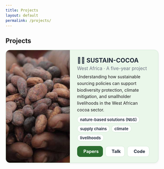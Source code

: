 ```yaml
---
title: Projects
layout: default
permalink: /projects/
---
```


## Projects

<div class="proj-wrap">
  <div class="proj-grid">
    <!-- Project 1 -->
    <article class="proj-card horizontal">
      <div class="proj-media">
        <img src="/assets/sustain-cocoa.jpg" alt="SUSTAIN-COCOA project illustration">
      </div>
      <div class="proj-body">
        <h3 class="proj-title">
        <a href="https://www.sustain-cocoa.earth/" target="_blank" rel="noopener">
        🌱🍫 SUSTAIN-COCOA
        </a>
      </h3>
        <div class="proj-meta">West Africa · A five-year project </div>
        <p class="proj-desc">
          Understanding how sustainable sourcing policies can support biodiversity protection, climate mitigation,
          and smallholder livelihoods in the West African cocoa sector.
        </p>
        <div class="proj-tags">
          <span class="proj-tag">nature-based solutions (NbS)</span>
          <span class="proj-tag">supply chains</span>
          <span class="proj-tag">climate</span>
          <span class="proj-tag">livelihoods</span>
        </div>
        <div class="proj-actions">
          <a class="primary" href="https://priscakmkouakou.github.io/publications/" target="_blank" rel="noopener">
            <i class="fa-solid fa-book-open"></i> Papers
          </a>
          <a href="https://www.globalfood.cam.ac.uk/events/lunchtime-conversation-socio-economic-levers-scale-more-sustainable-farming" target="_blank" rel="noopener">
            <i class="fa-solid fa-chalkboard-user"></i> Talk
          </a>
          <a href="https://github.com/priscakmkouakou" target="_blank" rel="noopener">
            <i class="fa-brands fa-github"></i> Code
          </a>
        </div>
      </div>
    </article>

  </div>
</div>

<style>
/* ===== Theme (scoped to projects) ===== */
.proj-wrap{
  --accent:#2b6e2f;      /* dark green */
  --accent-2:#1d5a25;
  --bg-soft:#eaf7ea;     /* light green */
  --border:#cfe7d3;      /* soft green border */
  --text:#1f2937;        /* dark gray */
  --muted:#6b7280;       /* muted gray */
  max-width:1100px; margin:0 auto;
}

/* ===== Grid ===== */
.proj-grid{
  display:grid; grid-template-columns:1fr; gap:1rem; margin:.75rem 0 2rem 0;
}

/* ===== Card ===== */
.proj-card{
  background:var(--bg-soft);
  border:1px solid var(--border);
  border-radius:14px;
  box-shadow:0 2px 6px rgba(0,0,0,.06);
  overflow:hidden;
  display:flex; flex-direction:column;
}

/* Horizontal layout (wide, not long) */
.proj-card.horizontal{ flex-direction:row; align-items:stretch; }
.proj-card.horizontal .proj-media{ flex:0 0 42%; aspect-ratio:auto; max-height:100%; }
.proj-card.horizontal .proj-body{ flex:1; padding:1.2rem 1.5rem; }

/* Media */
.proj-media{
  aspect-ratio:16/9;
  background:#f2f6f2;
  display:flex; align-items:center; justify-content:center;
  color:var(--muted);
}
.proj-media img{ width:100%; height:100%; object-fit:cover; display:block; }

/* Text */
.proj-title{ margin:.1rem 0 .25rem 0; font-size:1.25rem; font-weight:700; line-height:1.3; }
.proj-title a{ color:var(--text); text-decoration:none; border-bottom:1px solid transparent; }
.proj-title a:hover{ border-bottom-color:var(--accent); }
.proj-meta{ color:var(--muted); font-size:.95rem; margin-bottom:.35rem; }
.proj-desc{ margin:.45rem 0 0 0; line-height:1.55; }

/* Tags */
.proj-tags{ margin:.6rem 0 0 0; display:flex; flex-wrap:wrap; gap:.35rem; }
.proj-tag{
  background:#fff; border:1px solid var(--border); color:var(--text);
  padding:.2rem .55rem; border-radius:999px; font-size:.82rem; font-weight:600;
}

/* Actions */
.proj-actions{ margin:.9rem 0 0 0; display:flex; flex-wrap:wrap; gap:.5rem; }
.proj-actions a{
  display:inline-flex; align-items:center; gap:.45rem;
  padding:.5rem .8rem; border-radius:10px; text-decoration:none; font-weight:700; font-size:.92rem;
  border:1px solid var(--border); background:#fff; color:var(--text);
}
.proj-actions a:hover{ border-color:var(--accent); color:var(--accent); }
.proj-actions a.primary{ background:var(--accent); color:#fff; border-color:var(--accent); }
.proj-actions a.primary:hover{ filter:brightness(.95); }

/* Mobile */
@media (max-width:860px){
  .proj-card.horizontal{ flex-direction:column; }
  .proj-card.horizontal .proj-media{ flex-basis:auto; aspect-ratio:16/9; }
  .proj-title{ font-size:1.15rem; }
}
</style>


